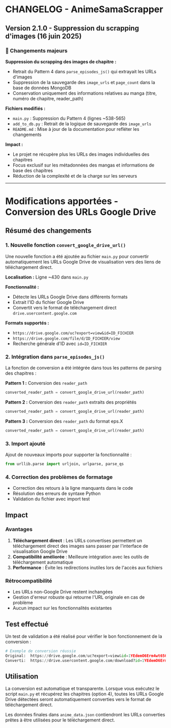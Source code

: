 # CHANGELOG - AnimeSamaScrapper

## Version 2.1.0 - Suppression du scrapping d'images (16 juin 2025)

### 🔄 Changements majeurs

**Suppression du scrapping des images de chapitre :**
- Retrait du Pattern 4 dans `parse_episodes_js()` qui extrayait les URLs d'images
- Suppression de la sauvegarde des `image_urls` et `page_count` dans la base de données MongoDB
- Conservation uniquement des informations relatives au manga (titre, numéro de chapitre, reader_path)

**Fichiers modifiés :**
- `main.py` : Suppression du Pattern 4 (lignes ~538-565)
- `add_to_db.py` : Retrait de la logique de sauvegarde des `image_urls`
- `README.md` : Mise à jour de la documentation pour refléter les changements

**Impact :**
- Le projet ne récupère plus les URLs des images individuelles des chapitres
- Focus exclusif sur les métadonnées des mangas et informations de base des chapitres
- Réduction de la complexité et de la charge sur les serveurs

---

# Modifications apportées - Conversion des URLs Google Drive

## Résumé des changements

### 1. Nouvelle fonction `convert_google_drive_url()`

Une nouvelle fonction a été ajoutée au fichier `main.py` pour convertir automatiquement les URLs Google Drive de visualisation vers des liens de téléchargement direct.

**Localisation :** Ligne ~430 dans `main.py`

**Fonctionnalité :**
- Détecte les URLs Google Drive dans différents formats
- Extrait l'ID du fichier Google Drive
- Convertit vers le format de téléchargement direct `drive.usercontent.google.com`

**Formats supportés :**
- `https://drive.google.com/uc?export=view&id=ID_FICHIER`
- `https://drive.google.com/file/d/ID_FICHIER/view`
- Recherche générale d'ID avec `id=ID_FICHIER`

### 2. Intégration dans `parse_episodes_js()`

La fonction de conversion a été intégrée dans tous les patterns de parsing des chapitres :

**Pattern 1 :** Conversion des `reader_path`
```python
converted_reader_path = convert_google_drive_url(reader_path)
```

**Pattern 2 :** Conversion des `reader_path` extraits des propriétés
```python
converted_reader_path = convert_google_drive_url(reader_path)
```

**Pattern 3 :** Conversion des `reader_path` du format eps.X
```python
converted_reader_path = convert_google_drive_url(reader_path)
```

### 3. Import ajouté

Ajout de nouveaux imports pour supporter la fonctionnalité :
```python
from urllib.parse import urljoin, urlparse, parse_qs
```

### 4. Correction des problèmes de formatage

- Correction des retours à la ligne manquants dans le code
- Résolution des erreurs de syntaxe Python
- Validation du fichier avec import test

## Impact

### Avantages
1. **Téléchargement direct** : Les URLs convertises permettent un téléchargement direct des images sans passer par l'interface de visualisation Google Drive
2. **Compatibilité améliorée** : Meilleure intégration avec les outils de téléchargement automatique
3. **Performance** : Évite les redirections inutiles lors de l'accès aux fichiers

### Rétrocompatibilité
- Les URLs non-Google Drive restent inchangées
- Gestion d'erreur robuste qui retourne l'URL originale en cas de problème
- Aucun impact sur les fonctionnalités existantes

## Test effectué

Un test de validation a été réalisé pour vérifier le bon fonctionnement de la conversion :

```python
# Exemple de conversion réussie
Original:  https://drive.google.com/uc?export=view&id=1YEdemO6Erm4wt650MoSnjyjw_z05j12W
Converti:  https://drive.usercontent.google.com/download?id=1YEdemO6Erm4wt650MoSnjyjw_z05j12W&export=view&authuser=0
```

## Utilisation

La conversion est automatique et transparente. Lorsque vous exécutez le script `main.py` et récupérez les chapitres (option 4), toutes les URLs Google Drive détectées seront automatiquement converties vers le format de téléchargement direct.

Les données finales dans `anime_data.json` contiendront les URLs converties prêtes à être utilisées pour le téléchargement direct.
